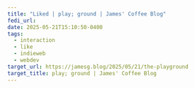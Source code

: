 ```yaml
---
title: "Liked | play; ground | James' Coffee Blog"
fedi_url: 
date: 2025-05-21T15:10:50-0400
tags:
  - interaction
  - like
  - indieweb
  - webdev
target_url: https://jamesg.blog/2025/05/21/the-playground
target_title: play; ground | James' Coffee Blog
---
```

